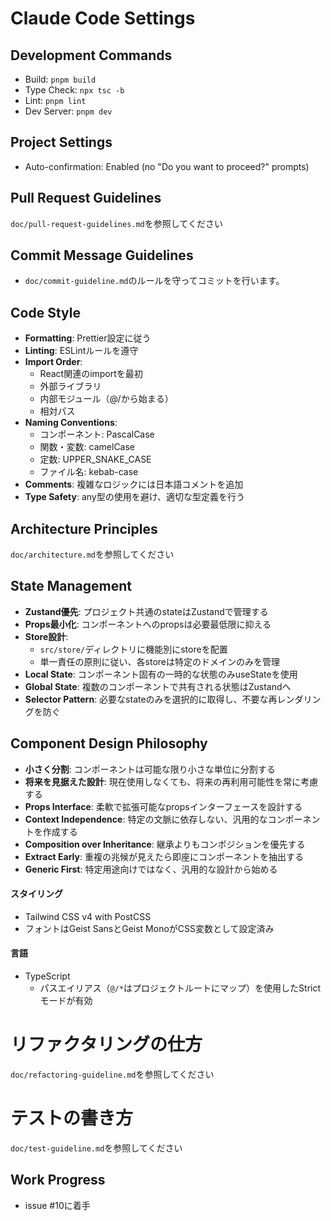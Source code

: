 # Claude Code Settings


## Development Commands
- Build: `pnpm build`
- Type Check: `npx tsc -b`
- Lint: `pnpm lint`  
- Dev Server: `pnpm dev`

## Project Settings
- Auto-confirmation: Enabled (no "Do you want to proceed?" prompts)

## Pull Request Guidelines

`doc/pull-request-guidelines.md`を参照してください

## Commit Message Guidelines  
- `doc/commit-guideline.md`のルールを守ってコミットを行います。

## Code Style
- **Formatting**: Prettier設定に従う
- **Linting**: ESLintルールを遵守
- **Import Order**: 
  - React関連のimportを最初
  - 外部ライブラリ
  - 内部モジュール（@/から始まる）
  - 相対パス
- **Naming Conventions**:
  - コンポーネント: PascalCase
  - 関数・変数: camelCase
  - 定数: UPPER_SNAKE_CASE
  - ファイル名: kebab-case
- **Comments**: 複雑なロジックには日本語コメントを追加
- **Type Safety**: any型の使用を避け、適切な型定義を行う

## Architecture Principles

`doc/architecture.md`を参照してください


## State Management
- **Zustand優先**: プロジェクト共通のstateはZustandで管理する
- **Props最小化**: コンポーネントへのpropsは必要最低限に抑える
- **Store設計**: 
  - `src/store/`ディレクトリに機能別にstoreを配置
  - 単一責任の原則に従い、各storeは特定のドメインのみを管理
- **Local State**: コンポーネント固有の一時的な状態のみuseStateを使用
- **Global State**: 複数のコンポーネントで共有される状態はZustandへ
- **Selector Pattern**: 必要なstateのみを選択的に取得し、不要な再レンダリングを防ぐ

## Component Design Philosophy
- **小さく分割**: コンポーネントは可能な限り小さな単位に分割する
- **将来を見据えた設計**: 現在使用しなくても、将来の再利用可能性を常に考慮する
- **Props Interface**: 柔軟で拡張可能なpropsインターフェースを設計する
- **Context Independence**: 特定の文脈に依存しない、汎用的なコンポーネントを作成する
- **Composition over Inheritance**: 継承よりもコンポジションを優先する
- **Extract Early**: 重複の兆候が見えたら即座にコンポーネントを抽出する
- **Generic First**: 特定用途向けではなく、汎用的な設計から始める

#### スタイリング

- Tailwind CSS v4 with PostCSS
- フォントはGeist SansとGeist MonoがCSS変数として設定済み

#### 言語

- TypeScript
  - パスエイリアス（`@/*`はプロジェクトルートにマップ）を使用したStrictモードが有効


# リファクタリングの仕方

`doc/refactoring-guideline.md`を参照してください

# テストの書き方

`doc/test-guideline.md`を参照してください

## Work Progress
- issue #10に着手